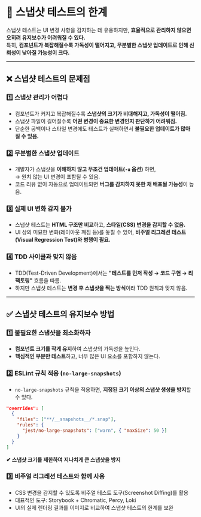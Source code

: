 # 📌 스냅샷 테스트의 한계

스냅샷 테스트는 UI 변경 사항을 감지하는 데 유용하지만, **효율적으로 관리하지 않으면 오히려 유지보수가 어려워질 수 있다.**  
특히, **컴포넌트가 복잡해질수록 가독성이 떨어지고, 무분별한 스냅샷 업데이트로 인해 신뢰성이 낮아질 가능성이 크다.**  

---

## ❌ 스냅샷 테스트의 문제점

### 1️⃣ **스냅샷 관리가 어렵다**
- 컴포넌트가 커지고 복잡해질수록 **스냅샷의 크기가 비대해지고, 가독성이 떨어짐.**
- 스냅샷 파일이 길어질수록 **어떤 변경이 중요한 변경인지 판단하기 어려워짐.**
- 단순한 공백이나 스타일 변경에도 테스트가 실패하면서 **불필요한 업데이트가 많아질 수 있음.**

### 2️⃣ **무분별한 스냅샷 업데이트**
- 개발자가 스냅샷을 **이해하지 않고 무조건 업데이트(`-u` 옵션)** 하면,  
  → 원치 않는 UI 변경이 포함될 수 있음.
- 코드 리뷰 없이 자동으로 업데이트되면 **버그를 감지하지 못한 채 배포될 가능성**이 높음.  

### 3️⃣ **실제 UI 변화 감지 불가**
- 스냅샷 테스트는 **HTML 구조만 비교**하고, **스타일(CSS) 변경을 감지할 수 없음.**
- UI 상의 미묘한 변화(레이아웃 깨짐 등)를 놓칠 수 있어, **비주얼 리그레션 테스트(Visual Regression Test)와 병행이 필요.**

### 4️⃣ **TDD 사이클과 맞지 않음**
- TDD(Test-Driven Development)에서는 **"테스트를 먼저 작성 → 코드 구현 → 리팩토링"** 흐름을 따름.
- 하지만 스냅샷 테스트는 **변경 후 스냅샷을 찍는 방식**이라 TDD 원칙과 맞지 않음.

---

## ✅ 스냅샷 테스트의 유지보수 방법

### 1️⃣ **불필요한 스냅샷을 최소화하자**
- **컴포넌트 크기를 작게 유지**하여 스냅샷의 가독성을 높인다.
- **핵심적인 부분만 테스트**하고, 너무 많은 UI 요소를 포함하지 않는다.

### 2️⃣ **ESLint 규칙 적용 (`no-large-snapshots`)**
- `no-large-snapshots` 규칙을 적용하면, **지정된 크기 이상의 스냅샷 생성을 방지**할 수 있다.
```json
"overrides": [
  {
    "files": ["**/__snapshots__/*.snap"],
    "rules": {
      "jest/no-large-snapshots": ["warn", { "maxSize": 50 }]
    }
  }
]
```
**✔ 스냅샷 크기를 제한하여 지나치게 큰 스냅샷을 방지**

### 3️⃣ 비주얼 리그레션 테스트와 함께 사용
- CSS 변경을 감지할 수 있도록 비주얼 테스트 도구(Screenshot Diffing)를 활용
- 대표적인 도구: Storybook + Chromatic, Percy, Loki
- UI의 실제 렌더링 결과를 이미지로 비교하여 스냅샷 테스트의 한계를 보완
